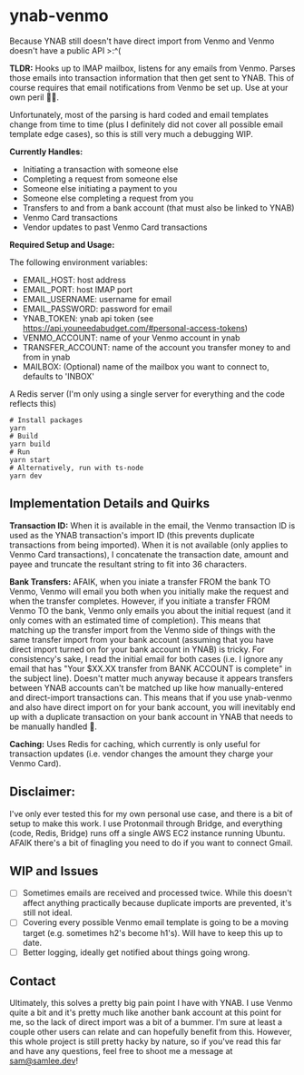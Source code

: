 # ynab-venmo
Because YNAB still doesn't have direct import from Venmo and Venmo doesn't have a public API >:^(

**TLDR:** Hooks up to IMAP mailbox, listens for any emails from Venmo. Parses those emails into transaction information that then get sent to YNAB. This of course requires that email notifications from Venmo be set up. Use at your own peril 👻👻.

Unfortunately, most of the parsing is hard coded and email templates change from time to time (plus I definitely did not cover all possible email template edge cases), so this is still very much a debugging WIP.

__Currently Handles:__
- Initiating a transaction with someone else
- Completing a request from someone else
- Someone else initiating a payment to you
- Someone else completing a request from you
- Transfers to and from a bank account (that must also be linked to YNAB)
- Venmo Card transactions
- Vendor updates to past Venmo Card transactions

__Required Setup and Usage:__

The following environment variables:
  - EMAIL_HOST: host address
  - EMAIL_PORT: host IMAP port
  - EMAIL_USERNAME: username for email
  - EMAIL_PASSWORD: password for email
  - YNAB_TOKEN: ynab api token (see https://api.youneedabudget.com/#personal-access-tokens)
  - VENMO_ACCOUNT: name of your Venmo account in ynab
  - TRANSFER_ACCOUNT: name of the account you transfer money to and from in ynab
  - MAILBOX: (Optional) name of the mailbox you want to connect to, defaults to 'INBOX'

A Redis server (I'm only using a single server for everything and the code reflects this)
```
# Install packages
yarn
# Build
yarn build
# Run
yarn start
# Alternatively, run with ts-node
yarn dev
```

## Implementation Details and Quirks
**Transaction ID:** When it is available in the email, the Venmo transaction ID is used as the YNAB transaction's import ID (this prevents duplicate transactions from being imported). When it is not available (only applies to Venmo Card transactions), I concatenate the transaction date, amount and payee and truncate the resultant string to fit into 36 characters.

**Bank Transfers:** AFAIK, when you iniate a transfer FROM the bank TO Venmo, Venmo will email you both when you initially make the request and when the transfer completes. However, if you initiate a transfer FROM Venmo TO the bank, Venmo only emails you about the initial request (and it only comes with an estimated time of completion). This means that matching up the transfer import from the Venmo side of things with the same transfer import from your bank account (assuming that you have direct import turned on for your bank account in YNAB) is tricky. For consistency's sake, I read the initial email for both cases (i.e. I ignore any email that has "Your $XX.XX transfer from BANK ACCOUNT is complete" in the subject line). Doesn't matter much anyway because it appears transfers between YNAB accounts can't be matched up like how manually-entered and direct-import transactions can. This means that if you use ynab-venmo and also have direct import on for your bank account, you will inevitably end up with a duplicate transaction on your bank account in YNAB that needs to be manually handled 🤷.

**Caching:** Uses Redis for caching, which currently is only useful for transaction updates (i.e. vendor changes the amount they charge your Venmo Card).

## Disclaimer:
I've only ever tested this for my own personal use case, and there is a bit of setup to make this work. I use Protonmail through Bridge, and everything (code, Redis, Bridge) runs off a single AWS EC2 instance running Ubuntu. AFAIK there's a bit of finagling you need to do if you want to connect Gmail.

## WIP and Issues
- [ ] Sometimes emails are received and processed twice. While this doesn't affect anything practically because duplicate imports are prevented, it's still not ideal.
- [ ] Covering every possible Venmo email template is going to be a moving target (e.g. sometimes h2's become h1's). Will have to keep this up to date.
- [ ] Better logging, ideally get notified about things going wrong.

## Contact
Ultimately, this solves a pretty big pain point I have with YNAB. I use Venmo quite a bit and it's pretty much like another bank account at this point for me, so the lack of direct import was a bit of a bummer. I'm sure at least a couple other users can relate and can hopefully benefit from this. However, this whole project is still pretty hacky by nature, so if you've read this far and have any questions, feel free to shoot me a message at sam@samlee.dev! 



